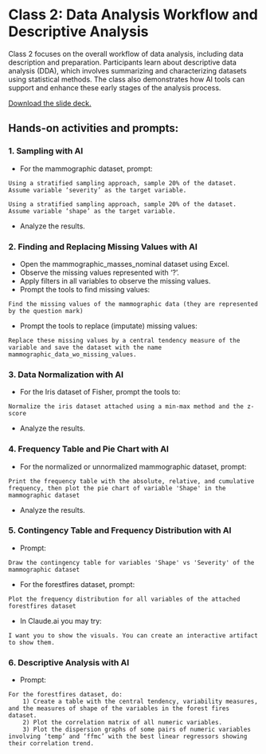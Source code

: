# Class 2: Data Analysis Workflow and Descriptive Analysis

Class 2 focuses on the overall workflow of data analysis, including data description and preparation. Participants learn about descriptive data analysis (DDA), which involves summarizing and characterizing datasets using statistical methods. The class also demonstrates how AI tools can support and enhance these early stages of the analysis process.

[Download the slide deck.](./DA2I_Class02_DD_DDA.pdf)

## Hands-on activities and prompts:

### 1. Sampling with AI
- For the mammographic dataset, prompt:
```
Using a stratified sampling approach, sample 20% of the dataset. Assume variable ‘severity’ as the target variable.
```
```
Using a stratified sampling approach, sample 20% of the dataset. Assume variable ‘shape’ as the target variable.
```
- Analyze the results.

### 2. Finding and Replacing Missing Values with AI
- Open the mammographic_masses_nominal dataset using Excel.
- Observe the missing values represented with ‘?’.
- Apply filters in all variables to observe the missing values.
- Prompt the tools to find missing values:
```
Find the missing values of the mammographic data (they are represented by the question mark)
```
- Prompt the tools to replace (imputate) missing values:
```
Replace these missing values by a central tendency measure of the variable and save the dataset with the name mammographic_data_wo_missing_values.
```

### 3. Data Normalization with AI
- For the Iris dataset of Fisher, prompt the tools to:
```
Normalize the iris dataset attached using a min-max method and the z-score
```
- Analyze the results.

### 4. Frequency Table and Pie Chart with AI
- For the normalized or unnormalized mammographic dataset, prompt:
```
Print the frequency table with the absolute, relative, and cumulative frequency, then plot the pie chart of variable 'Shape' in the mammographic dataset
```
- Analyze the results.

### 5. Contingency Table and Frequency Distribution with AI
- Prompt:
```
Draw the contingency table for variables 'Shape' vs 'Severity' of the mammographic dataset
```
- For the forestfires dataset, prompt:
```
Plot the frequency distribution for all variables of the attached forestfires dataset
```
- In Claude.ai you may try:
```
I want you to show the visuals. You can create an interactive artifact to show them.
```

### 6. Descriptive Analysis with AI
- Prompt:
```
For the forestfires dataset, do:
    1) Create a table with the central tendency, variability measures, and the measures of shape of the variables in the forest fires dataset.
    2) Plot the correlation matrix of all numeric variables.
    3) Plot the dispersion graphs of some pairs of numeric variables involving ‘temp’ and ‘ffmc’ with the best linear regressors showing their correlation trend.
```
